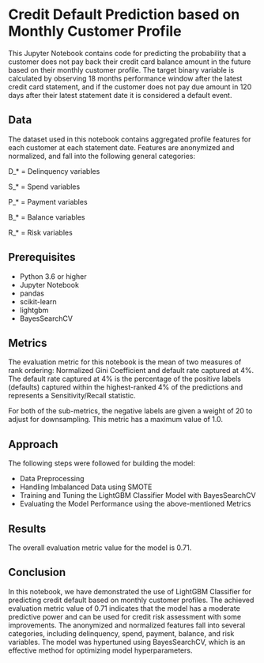 # Credit Default Prediction based on Monthly Customer Profile
This Jupyter Notebook contains code for predicting the probability that a customer does not pay back their credit card balance amount in the future based on their monthly customer profile. The target binary variable is calculated by observing 18 months performance window after the latest credit card statement, and if the customer does not pay due amount in 120 days after their latest statement date it is considered a default event.

## Data
The dataset used in this notebook contains aggregated profile features for each customer at each statement date. Features are anonymized and normalized, and fall into the following general categories:

D_* = Delinquency variables

S_* = Spend variables

P_* = Payment variables

B_* = Balance variables

R_* = Risk variables

## Prerequisites
- Python 3.6 or higher
- Jupyter Notebook
- pandas
- scikit-learn
- lightgbm
- BayesSearchCV

## Metrics
The evaluation metric for this notebook is the mean of two measures of rank ordering: Normalized Gini Coefficient and default rate captured at 4%. The default rate captured at 4% is the percentage of the positive labels (defaults) captured within the highest-ranked 4% of the predictions and represents a Sensitivity/Recall statistic.

For both of the sub-metrics, the negative labels are given a weight of 20 to adjust for downsampling. This metric has a maximum value of 1.0.

## Approach
The following steps were followed for building the model:

- Data Preprocessing
- Handling Imbalanced Data using SMOTE
- Training and Tuning the LightGBM Classifier Model with BayesSearchCV
- Evaluating the Model Performance using the above-mentioned Metrics

## Results
The overall evaluation metric value for the model is 0.71.

## Conclusion
In this notebook, we have demonstrated the use of LightGBM Classifier for predicting credit default based on monthly customer profiles. The achieved evaluation metric value of 0.71 indicates that the model has a moderate predictive power and can be used for credit risk assessment with some improvements. The anonymized and normalized features fall into several categories, including delinquency, spend, payment, balance, and risk variables. The model was hypertuned using BayesSearchCV, which is an effective method for optimizing model hyperparameters.
